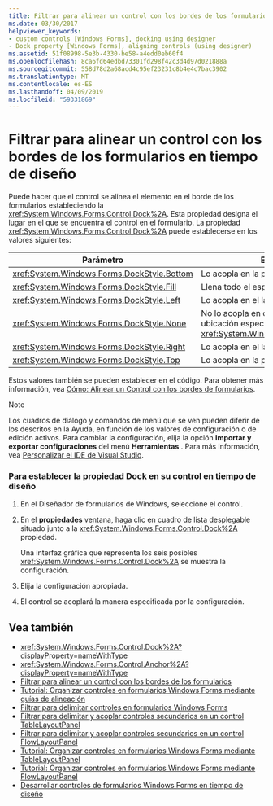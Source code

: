 ```yaml
---
title: Filtrar para alinear un control con los bordes de los formularios en tiempo de diseño
ms.date: 03/30/2017
helpviewer_keywords:
- custom controls [Windows Forms], docking using designer
- Dock property [Windows Forms], aligning controls (using designer)
ms.assetid: 51f08998-5e3b-4330-be58-a4edd0eb60f4
ms.openlocfilehash: 8ca6fd64edbd73301fd298f42c3d4d97d021888a
ms.sourcegitcommit: 558d78d2a68acd4c95ef23231c8b4e4c7bac3902
ms.translationtype: MT
ms.contentlocale: es-ES
ms.lasthandoff: 04/09/2019
ms.locfileid: "59331869"
---
```

# <a name="how-to-align-a-control-to-the-edges-of-forms-at-design-time"></a>Filtrar para alinear un control con los bordes de los formularios en tiempo de diseño
Puede hacer que el control se alinea el elemento en el borde de los formularios estableciendo la <xref:System.Windows.Forms.Control.Dock%2A>. Esta propiedad designa el lugar en el que se encuentra el control en el formulario. La propiedad <xref:System.Windows.Forms.Control.Dock%2A> puede establecerse en los valores siguientes:  
  
|Parámetro|Efecto en el control|  
|-------------|----------------------------|  
|<xref:System.Windows.Forms.DockStyle.Bottom>|Lo acopla en la parte inferior del formulario.|  
|<xref:System.Windows.Forms.DockStyle.Fill>|Llena todo el espacio restante del formulario.|  
|<xref:System.Windows.Forms.DockStyle.Left>|Lo acopla en el lado izquierdo del formulario.|  
|<xref:System.Windows.Forms.DockStyle.None>|No lo acopla en cualquier lugar y aparece en la ubicación especificada por su <xref:System.Windows.Forms.Control.Location%2A>.|  
|<xref:System.Windows.Forms.DockStyle.Right>|Lo acopla en el lado derecho del formulario.|  
|<xref:System.Windows.Forms.DockStyle.Top>|Lo acopla en la parte superior del formulario.|  
  
 Estos valores también se pueden establecer en el código. Para obtener más información, vea [Cómo: Alinear un Control con los bordes de formularios](how-to-align-a-control-to-the-edges-of-forms.md).  
  
> [!NOTE]
>  Los cuadros de diálogo y comandos de menú que se ven pueden diferir de los descritos en la Ayuda, en función de los valores de configuración o de edición activos. Para cambiar la configuración, elija la opción **Importar y exportar configuraciones** del menú **Herramientas** . Para más información, vea [Personalizar el IDE de Visual Studio](/visualstudio/ide/personalizing-the-visual-studio-ide).  
  
### <a name="to-set-the-dock-property-for-your-control-at-design-time"></a>Para establecer la propiedad Dock en su control en tiempo de diseño  
  
1. En el Diseñador de formularios de Windows, seleccione el control.  
  
2. En el **propiedades** ventana, haga clic en cuadro de lista desplegable situado junto a la <xref:System.Windows.Forms.Control.Dock%2A> propiedad.  
  
     Una interfaz gráfica que representa los seis posibles <xref:System.Windows.Forms.Control.Dock%2A> se muestra la configuración.  
  
3. Elija la configuración apropiada.  
  
4. El control se acoplará la manera especificada por la configuración.  
  
## <a name="see-also"></a>Vea también

- <xref:System.Windows.Forms.Control.Dock%2A?displayProperty=nameWithType>
- <xref:System.Windows.Forms.Control.Anchor%2A?displayProperty=nameWithType>
- [Filtrar para alinear un control con los bordes de los formularios](how-to-align-a-control-to-the-edges-of-forms.md)
- [Tutorial: Organizar controles en formularios Windows Forms mediante guías de alineación](walkthrough-arranging-controls-on-windows-forms-using-snaplines.md)
- [Filtrar para delimitar controles en formularios Windows Forms](how-to-anchor-controls-on-windows-forms.md)
- [Filtrar para delimitar y acoplar controles secundarios en un control TableLayoutPanel](how-to-anchor-and-dock-child-controls-in-a-tablelayoutpanel-control.md)
- [Filtrar para delimitar y acoplar controles secundarios en un control FlowLayoutPanel](how-to-anchor-and-dock-child-controls-in-a-flowlayoutpanel-control.md)
- [Tutorial: Organizar controles en formularios Windows Forms mediante TableLayoutPanel](walkthrough-arranging-controls-on-windows-forms-using-a-tablelayoutpanel.md)
- [Tutorial: Organizar controles en formularios Windows Forms mediante FlowLayoutPanel](walkthrough-arranging-controls-on-windows-forms-using-a-flowlayoutpanel.md)
- [Desarrollar controles de formularios Windows Forms en tiempo de diseño](developing-windows-forms-controls-at-design-time.md)

